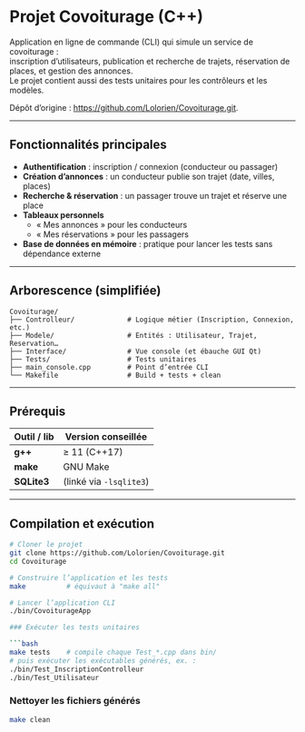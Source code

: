 # Projet Covoiturage (C++)

Application en ligne de commande (CLI) qui simule un service de covoiturage :  
inscription d’utilisateurs, publication et recherche de trajets, réservation de places, et gestion des annonces.  
Le projet contient aussi des tests unitaires pour les contrôleurs et les modèles.

Dépôt d’origine : <https://github.com/Lolorien/Covoiturage.git>.

---

## Fonctionnalités principales
- **Authentification** : inscription / connexion (conducteur ou passager)  
- **Création d’annonces** : un conducteur publie son trajet (date, villes, places)  
- **Recherche & réservation** : un passager trouve un trajet et réserve une place  
- **Tableaux personnels**  
  - « Mes annonces » pour les conducteurs  
  - « Mes réservations » pour les passagers  
- **Base de données en mémoire** : pratique pour lancer les tests sans dépendance externe  

---

## Arborescence (simplifiée)
```
Covoiturage/
├── Controlleur/             # Logique métier (Inscription, Connexion, etc.)
├── Modele/                  # Entités : Utilisateur, Trajet, Reservation…
├── Interface/               # Vue console (et ébauche GUI Qt)
├── Tests/                   # Tests unitaires
├── main_console.cpp         # Point d’entrée CLI
└── Makefile                 # Build + tests + clean

````

---

## Prérequis
| Outil / lib | Version conseillée |
|-------------|--------------------|
| **g++**     | ≥ 11 (C++17) |
| **make**    | GNU Make |
| **SQLite3** | (linké via `-lsqlite3`) |

---

## Compilation et exécution

```bash
# Cloner le projet
git clone https://github.com/Lolorien/Covoiturage.git
cd Covoiturage

# Construire l’application et les tests
make          # équivaut à "make all"

# Lancer l’application CLI
./bin/CovoiturageApp

### Exécuter les tests unitaires

```bash
make tests    # compile chaque Test_*.cpp dans bin/
# puis exécuter les exécutables générés, ex. :
./bin/Test_InscriptionControlleur
./bin/Test_Utilisateur
```

### Nettoyer les fichiers générés

```bash
make clean
```
